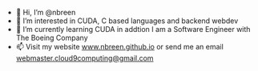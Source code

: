 - 👋 Hi, I’m @nbreen
- 👀 I’m interested in CUDA, C based languages and backend webdev
- 🌱 I’m currently learning CUDA in addtion I am a Software Engineer with The Boeing Company
- 📫 Visit my website www.nbreen.github.io or send me an email webmaster.cloud9computing@gmail.com

